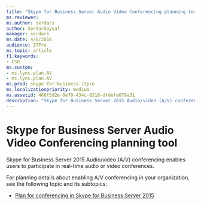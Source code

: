 ```yaml
---
title: "Skype for Business Server Audio Video Conferencing planning tool"
ms.reviewer: 
ms.author: serdars
author: SerdarSoysal
manager: serdars
ms.date: 4/6/2016
audience: ITPro
ms.topic: article
f1.keywords:
- CSH
ms.custom:
- ms.lync.plan.AV
- ms.lync.plan.AV
ms.prod: skype-for-business-itpro
ms.localizationpriority: medium
ms.assetid: 466f5d2e-0e70-434c-8318-dfdefe679a31
description: "Skype for Business Server 2015 Audio/video (A/V) conferencing enables users to participate in real-time audio or video conferences."
---
```


# Skype for Business Server Audio Video Conferencing planning tool
 
Skype for Business Server 2015 Audio/video (A/V) conferencing enables users to participate in real-time audio or video conferences.
  
For planning details about enabling A/V conferencing in your organization, see the following topic and its subtopics: 
  
- [Plan for conferencing in Skype for Business Server 2015](../../plan-your-deployment/conferencing/conferencing.md)
    


